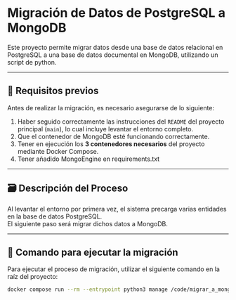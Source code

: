 # Migración de Datos de PostgreSQL a MongoDB

Este proyecto permite migrar datos desde una base de datos relacional en PostgreSQL a una base de datos documental en MongoDB, utilizando un script de python.

---

## 🔧 Requisitos previos

Antes de realizar la migración, es necesario asegurarse de lo siguiente:

1. Haber seguido correctamente las instrucciones del `README` del proyecto principal (`main`), lo cual incluye levantar el entorno completo.
2. Que el contenedor de MongoDB esté funcionando correctamente.
3. Tener en ejecución los **3 contenedores necesarios** del proyecto mediante Docker Compose.
4. Tener añadido MongoEngine en requirements.txt

---

## 🗃️ Descripción del Proceso

Al levantar el entorno por primera vez, el sistema precarga varias entidades en la base de datos PostgreSQL.  
El siguiente paso será migrar dichos datos a MongoDB.

---

## 🚀 Comando para ejecutar la migración

Para ejecutar el proceso de migración, utilizar el siguiente comando en la raíz del proyecto:

```bash
docker compose run --rm --entrypoint python3 manage /code/migrar_a_mongo/migrar_a_mongo.py
